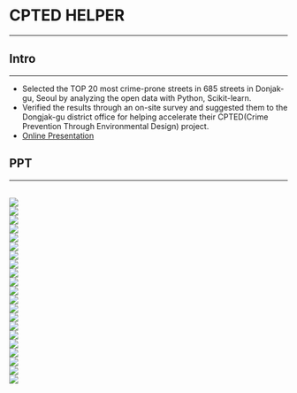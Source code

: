 # CPTED HELPER

---

## Intro

---

- Selected the TOP 20 most crime-prone streets in 685 streets in Donjak-gu, Seoul by analyzing the open data with Python, Scikit-learn.
- Verified the results through an on-site survey and suggested them to the Dongjak-gu district office for helping accelerate their CPTED(Crime Prevention Through Environmental Design) project.
- [Online Presentation](https://youtu.be/HBVjWPA_vf8)

## PPT

---

<br/>
<img src="readme-img/황인택(개인참가)_분석설명서_pages-to-jpg-0001.jpg">

<br/>
<img src="readme-img/황인택(개인참가)_분석설명서_pages-to-jpg-0002.jpg">

<br/>
<img src="readme-img/황인택(개인참가)_분석설명서_pages-to-jpg-0003.jpg">

<br/>
<img src="readme-img/황인택(개인참가)_분석설명서_pages-to-jpg-0004.jpg">

<br/>
<img src="readme-img/황인택(개인참가)_분석설명서_pages-to-jpg-0005.jpg">

<br/>
<img src="readme-img/황인택(개인참가)_분석설명서_pages-to-jpg-0006.jpg">

<br/>
<img src="readme-img/황인택(개인참가)_분석설명서_pages-to-jpg-0007.jpg">

<br/>
<img src="readme-img/황인택(개인참가)_분석설명서_pages-to-jpg-0008.jpg">

<br/>
<img src="readme-img/황인택(개인참가)_분석설명서_pages-to-jpg-0009.jpg">

<br/>
<img src="readme-img/황인택(개인참가)_분석설명서_pages-to-jpg-0010.jpg">

<br/>
<img src="readme-img/황인택(개인참가)_분석설명서_pages-to-jpg-0011.jpg">

<br/>
<img src="readme-img/황인택(개인참가)_분석설명서_pages-to-jpg-0012.jpg">

<br/>
<img src="readme-img/황인택(개인참가)_분석설명서_pages-to-jpg-0013.jpg">

<br/>
<img src="readme-img/황인택(개인참가)_분석설명서_pages-to-jpg-0014.jpg">

<br/>
<img src="readme-img/황인택(개인참가)_분석설명서_pages-to-jpg-0015.jpg">

<br/>
<img src="readme-img/황인택(개인참가)_분석설명서_pages-to-jpg-0016.jpg">

<br/>
<img src="readme-img/황인택(개인참가)_분석설명서_pages-to-jpg-0017.jpg">

<br/>
<img src="readme-img/황인택(개인참가)_분석설명서_pages-to-jpg-0018.jpg">

<br/>
<img src="readme-img/황인택(개인참가)_분석설명서_pages-to-jpg-0019.jpg">

<br/>
<img src="readme-img/황인택(개인참가)_분석설명서_pages-to-jpg-0020.jpg">

<br/>
<img src="readme-img/황인택(개인참가)_분석설명서_pages-to-jpg-0021.jpg">
